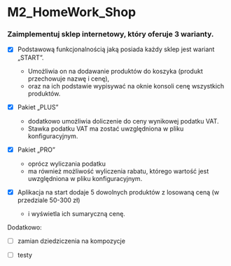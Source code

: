 # M2_HomeWork_Shop

### Zaimplementuj sklep internetowy, który oferuje 3 warianty.

- [x] Podstawową funkcjonalnością jaką posiada każdy sklep jest wariant „START”. 
  * Umożliwia on na dodawanie produktów do koszyka (produkt przechowuje nazwę i cenę), 
  * oraz na ich podstawie wypisywać na oknie konsoli cenę wszystkich produktów.
- [X] Pakiet „PLUS”
  * dodatkowo umożliwia doliczenie do ceny wynikowej podatku VAT. 
  * Stawka podatku VAT ma zostać uwzględniona w pliku konfiguracyjnym.
- [x] Pakiet „PRO” 
  * oprócz wyliczania podatku
  * ma również możliwość wyliczenia rabatu, 
  którego wartość jest uwzględniona w pliku konfiguracyjnym.

- [x] Aplikacja na start dodaje 5 dowolnych produktów z losowaną ceną (w przedziale 50-300 zł) 
   * i wyświetla ich sumaryczną cenę.

Dodatkowo:
- [ ] zamian dziedziczenia na kompozycje
- [ ] testy

